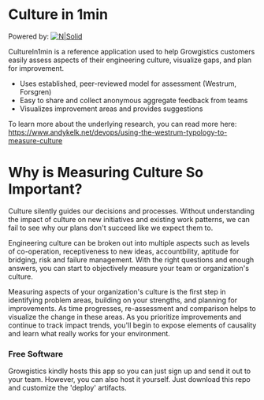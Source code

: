 # Culture in 1min

Powered by:
[![N|Solid](http://growgistics.io/wp-content/uploads/2017/08/banner-2.png)](https://nodesource.com/products/nsolid)

CultureIn1min is a reference application used to help Growgistics customers easily assess aspects of their engineering culture, visualize gaps, and plan for improvement.

  - Uses established, peer-reviewed model for assessment (Westrum, Forsgren)
  - Easy to share and collect anonymous aggregate feedback from teams
  - Visualizes improvement areas and provides suggestions

To learn more about the underlying research, you can read more here:
https://www.andykelk.net/devops/using-the-westrum-typology-to-measure-culture

# Why is Measuring Culture So Important?

Culture silently guides our decisions and processes. Without understanding the impact of culture on new initiatives and existing work patterns, we can fail to see why our plans don't succeed like we expect them to.

Engineering culture can be broken out into multiple aspects such as levels of co-operation, receptiveness to new ideas, accountbility, aptitude for bridging, risk and failure management. With the right questions and enough answers, you can start to objectively measure your team or organization's culture.

Measuring aspects of your organization's culture is the first step in identifying problem areas, building on your strengths, and planning for improvements. As time progresses, re-assessment and comparison helps to visualize the change in these areas. As you prioritize improvements and continue to track impact trends, you'll begin to expose elements of causality and learn what really works for your environment.

### Free Software ###

Growgistics kindly hosts this app so you can just sign up and send it out to your team. However, you can also host it yourself. Just download this repo and customize the 'deploy' artifacts.
